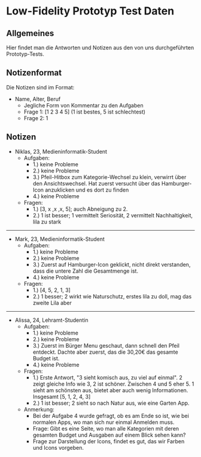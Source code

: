 # Low-Fidelity Prototyp Test Daten

## Allgemeines
Hier findet man die Antworten und Notizen aus den von uns durchgeführten Prototyp-Tests.


## Notizenformat
Die Notizen sind im Format:
- Name, Alter, Beruf
  - Jegliche Form von Kommentar zu den Aufgaben
  - Frage 1: [1 2 3 4 5] (1 ist bestes, 5 ist schlechtest)
  - Frage 2: 1

  
## Notizen
- Niklas, 23, Medieninformatik-Student
  - Aufgaben:
    - 1.) keine Probleme
    - 2.) keine Probleme
    - 3.) Pfeil-Hitbox zum Kategorie-Wechsel zu klein, verwirrt über den Ansichtswechsel. Hat zuerst versucht über das Hamburger-Icon anzuklicken und es dort zu finden
    - 4.) keine Probleme
  - Fragen:
    - 1.) [3, x ,x ,x, 5]; auch Abneigung zu 2.
    - 2.) 1 ist besser; 1 vermittelt Seriosität, 2 vermittelt Nachhaltigkeit, lila zu stark

<hr>

- Mark, 23, Medieninformatik-Student 
  - Aufgaben:
    - 1.) keine Probleme
    - 2.) keine Probleme
    - 3.) Zuerst auf Hamburger-Icon geklickt, nicht direkt verstanden, dass die untere Zahl die Gesamtmenge ist.
    - 4.) keine Probleme
  - Fragen:
    - 1.) [4, 5, 2, 1, 3]
    - 2.) 1 besser; 2 wirkt wie Naturschutz, erstes lila zu doll, mag das zweite Lila aber
    
<hr>

- Alissa, 24, Lehramt-Studentin
  - Aufgaben:
    - 1.) keine Probleme
    - 2.) keine Probleme
    - 3.) Zuerst im Bürger Menu geschaut, dann schnell den Pfeil entdeckt. Dachte aber zuerst, das die 30,20€ das gesamte Budget ist.
    - 4.) keine Probleme
  - Fragen:
    - 1.) Erste Antwort, "3 sieht komisch aus, zu viel auf einmal". 2 zeigt gleiche Info wie 3, 2 ist schöner. Zwischen 4 und 5 eher 5. 1 sieht am schönsten aus, bietet aber auch wenig Informationen. Insgesamt [5, 1, 2, 4, 3]
    - 2.) 1 ist besser; 2 sieht so nach Natur aus, wie eine Garten App.
  - Anmerkung:
    - Bei der Aufgabe 4 wurde gefragt, ob es am Ende so ist, wie bei normalen Apps, wo man sich nur einmal Anmelden muss.
    - Frage: Gibt es eine Seite, wo man alle Kategorien mit deren gesamten Budget und Ausgaben auf einem Blick sehen kann?
    - Frage zur Darstellung der Icons, findet es gut, das wir Farben und Icons vorgeben.
